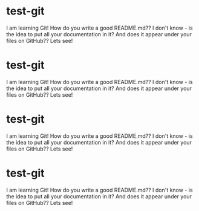 # test-git
I am learning Git!
How do you write a good README.md??
I don't know - is the idea to put all your documentation in it?
And does it appear under your files on GitHub??
Lets see!
# test-git
I am learning Git!
How do you write a good README.md??
I don't know - is the idea to put all your documentation in it?
And does it appear under your files on GitHub??
Lets see!

# test-git
I am learning Git!
How do you write a good README.md??
I don't know - is the idea to put all your documentation in it?
And does it appear under your files on GitHub??
Lets see!

# test-git
I am learning Git!
How do you write a good README.md??
I don't know - is the idea to put all your documentation in it?
And does it appear under your files on GitHub??
Lets see!
